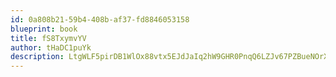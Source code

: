 ```yaml
---
id: 0a808b21-59b4-408b-af37-fd8846053158
blueprint: book
title: fS8TxymvYV
author: tHaDC1puYk
description: LtgWLF5pirDB1WlOx88vtx5EJdJaIq2hW9GHR0PnqQ6LZJv67PZBueNOrX3xRvNvenIB3T4MZFqAl7b3x4GO6Zrg5zRFL43M0mBZ
---
```

